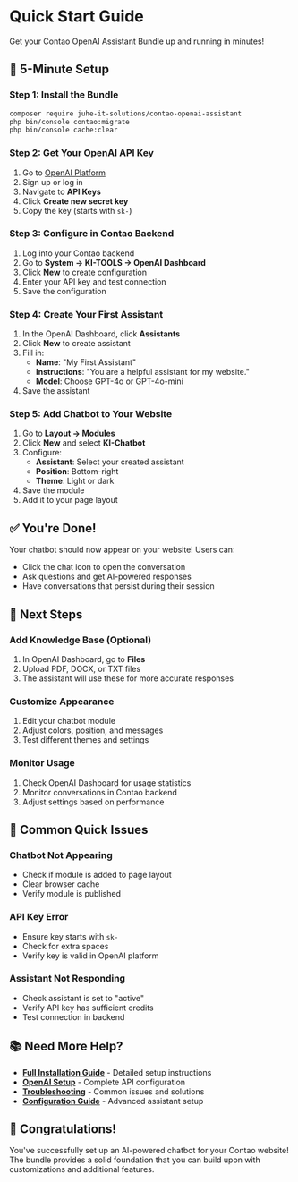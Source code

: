 # Quick Start Guide

Get your Contao OpenAI Assistant Bundle up and running in minutes!

## 🚀 5-Minute Setup

### Step 1: Install the Bundle

```bash
composer require juhe-it-solutions/contao-openai-assistant
php bin/console contao:migrate
php bin/console cache:clear
```

### Step 2: Get Your OpenAI API Key

1. Go to [OpenAI Platform](https://platform.openai.com/)
2. Sign up or log in
3. Navigate to **API Keys**
4. Click **Create new secret key**
5. Copy the key (starts with `sk-`)

### Step 3: Configure in Contao Backend

1. Log into your Contao backend
2. Go to **System → KI-TOOLS → OpenAI Dashboard**
3. Click **New** to create configuration
4. Enter your API key and test connection
5. Save the configuration

### Step 4: Create Your First Assistant

1. In the OpenAI Dashboard, click **Assistants**
2. Click **New** to create assistant
3. Fill in:
   - **Name**: "My First Assistant"
   - **Instructions**: "You are a helpful assistant for my website."
   - **Model**: Choose GPT-4o or GPT-4o-mini
4. Save the assistant

### Step 5: Add Chatbot to Your Website

1. Go to **Layout → Modules**
2. Click **New** and select **KI-Chatbot**
3. Configure:
   - **Assistant**: Select your created assistant
   - **Position**: Bottom-right
   - **Theme**: Light or dark
4. Save the module
5. Add it to your page layout

## ✅ You're Done!

Your chatbot should now appear on your website! Users can:
- Click the chat icon to open the conversation
- Ask questions and get AI-powered responses
- Have conversations that persist during their session

## 🎯 Next Steps

### Add Knowledge Base (Optional)

1. In OpenAI Dashboard, go to **Files**
2. Upload PDF, DOCX, or TXT files
3. The assistant will use these for more accurate responses

### Customize Appearance

1. Edit your chatbot module
2. Adjust colors, position, and messages
3. Test different themes and settings

### Monitor Usage

1. Check OpenAI Dashboard for usage statistics
2. Monitor conversations in Contao backend
3. Adjust settings based on performance

## 🐛 Common Quick Issues

### Chatbot Not Appearing
- Check if module is added to page layout
- Clear browser cache
- Verify module is published

### API Key Error
- Ensure key starts with `sk-`
- Check for extra spaces
- Verify key is valid in OpenAI platform

### Assistant Not Responding
- Check assistant is set to "active"
- Verify API key has sufficient credits
- Test connection in backend

## 📚 Need More Help?

- **[Full Installation Guide](installation.md)** - Detailed setup instructions
- **[OpenAI Setup](configuration/openai-setup.md)** - Complete API configuration
- **[Troubleshooting](development/troubleshooting.md)** - Common issues and solutions
- **[Configuration Guide](configuration/assistants.md)** - Advanced assistant setup

## 🎉 Congratulations!

You've successfully set up an AI-powered chatbot for your Contao website! The bundle provides a solid foundation that you can build upon with customizations and additional features. 